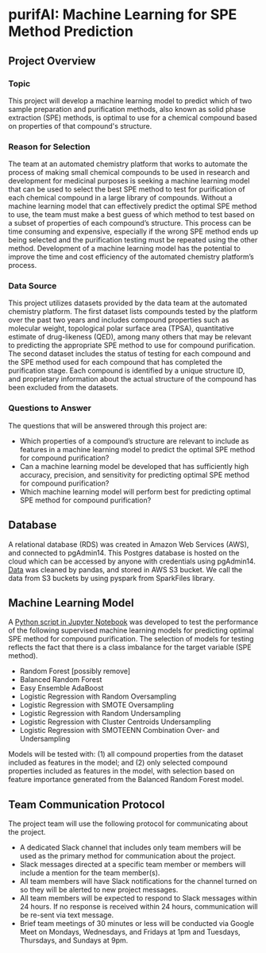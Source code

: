 # purifAI: Machine Learning for SPE Method Prediction

## Project Overview

### Topic
This project will develop a machine learning model to predict which of two sample preparation and purification methods, also known as solid phase extraction (SPE) methods, is optimal to use for a chemical compound based on properties of that compound's structure. 

### Reason for Selection
The team at an automated chemistry platform that works to automate the process of making small chemical compounds to be used in research and development for medicinal purposes is seeking a machine learning model that can be used to select the best SPE method to test for purification of each chemical compound in a large library of compounds. Without a machine learning model that can effectively predict the optimal SPE method to use, the team must make a best guess of which method to test based on a subset of properties of each compound’s structure. This process can be time consuming and expensive, especially if the wrong SPE method ends up being selected and the purification testing must be repeated using the other method. Development of a machine learning model has the potential to improve the time and cost efficiency of the automated chemistry platform’s process. 

### Data Source
This project utilizes datasets provided by the data team at the automated chemistry platform. The first dataset lists compounds tested by the platform over the past two years and includes compound properties such as molecular weight, topological polar surface area (TPSA), quantitative estimate of drug-likeness (QED), among many others that may be relevant to predicting the appropriate SPE method to use for compound purification. The second dataset includes the status of testing for each compound and the SPE method used for each compound that has completed the purification stage. Each compound is identified by a unique structure ID, and proprietary information about the actual structure of the compound has been excluded from the datasets.

### Questions to Answer
The questions that will be answered through this project are:
- Which properties of a compound’s structure are relevant to include as features in a machine learning model to predict the optimal SPE method for compound purification?
- Can a machine learning model be developed that has sufficiently high accuracy, precision, and sensitivity for predicting optimal SPE method for compound purification?
- Which machine learning model will perform best for predicting optimal SPE method for compound purification?

## Database
A relational database (RDS) was created in Amazon Web Services (AWS), and connected to pgAdmin14. This Postgres database is hosted on the cloud which can be accessed by anyone with credentials using pgAdmin14. [Data](https://github.com/jenamis/purifAI/blob/luke/database/clean_dataset.ipynb) was cleaned by pandas, and stored in AWS S3 bucket. We call the data from S3 buckets by using pyspark from SparkFiles library.

## Machine Learning Model
A [Python script in Jupyter Notebook](MachineLearning/ML_model_testing.ipynb) was developed to test the performance of the following supervised machine learning models for predicting optimal SPE method for compound purification. The selection of models for testing reflects the fact that there is a class imbalance for the target variable (SPE method).
- Random Forest [possibly remove]
- Balanced Random Forest
- Easy Ensemble AdaBoost
- Logistic Regression with Random Oversampling
- Logistic Regression with SMOTE Oversampling
- Logistic Regression with Random Undersampling
- Logistic Regression with Cluster Centroids Undersampling
- Logistic Regression with SMOTEENN Combination Over- and Undersampling

Models will be tested with: (1) all compound properties from the dataset included as features in the model; and (2) only selected compound properties included as features in the model, with selection based on feature importance generated from the Balanced Random Forest model.

## Team Communication Protocol
The project team will use the following protocol for communicating about the project. 
- A dedicated Slack channel that includes only team members will be used as the primary method for communication about the project.
- Slack messages directed at a specific team member or members will include a mention for the team member(s).
- All team members will have Slack notifications for the channel turned on so they will be alerted to new project messages. 
- All team members will be expected to respond to Slack messages within 24 hours. If no response is received within 24 hours, communication will be re-sent via text message. 
- Brief team meetings of 30 minutes or less will be conducted via Google Meet on Mondays, Wednesdays, and Fridays at 1pm and Tuesdays, Thursdays, and Sundays at 9pm. 
